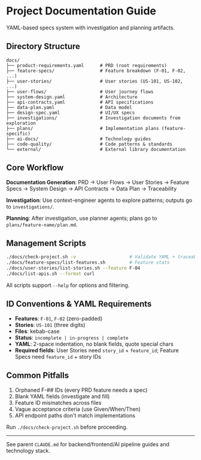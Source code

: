 # Project Documentation Guide

YAML-based specs system with investigation and planning artifacts.

## Directory Structure

```
docs/
├── product-requirements.yaml      # PRD (root requirements)
├── feature-specs/                 # Feature breakdown (F-01, F-02, ...)
├── user-stories/                  # User stories (US-101, US-102, ...)
├── user-flows/                    # User journey flows
├── system-design.yaml             # Architecture
├── api-contracts.yaml             # API specifications
├── data-plan.yaml                 # Data model
├── design-spec.yaml               # UI/UX specs
├── investigations/                # Investigation documents from exploration
├── plans/                         # Implementation plans (feature-specific)
├── ai-docs/                       # Technology guides
├── code-quality/                  # Code patterns & standards
└── external/                      # External library documentation
```

## Core Workflow

**Documentation Generation**: PRD → User Flows → User Stories → Feature Specs → System Design → API Contracts → Data Plan → Traceability

**Investigation**: Use context-engineer agents to explore patterns; outputs go to `investigations/`.

**Planning**: After investigation, use planner agents; plans go to `plans/feature-name/plan.md`.

## Management Scripts

```bash
./docs/check-project.sh -v                    # Validate YAML + traceability
./docs/feature-specs/list-features.sh         # Feature stats
./docs/user-stories/list-stories.sh --feature F-04
./docs/list-apis.sh --format curl
```

All scripts support `--help` for options and filtering.

## ID Conventions & YAML Requirements

- **Features**: `F-01`, `F-02` (zero-padded)
- **Stories**: `US-101` (three digits)
- **Files**: kebab-case
- **Status**: `incomplete | in-progress | complete`
- **YAML**: 2-space indentation, no blank fields, quote special chars
- **Required fields**: User Stories need `story_id` + `feature_id`; Feature Specs need `feature_id` + story IDs

## Common Pitfalls

1. Orphaned F-## IDs (every PRD feature needs a spec)
2. Blank YAML fields (investigate and fill)
3. Feature ID mismatches across files
4. Vague acceptance criteria (use Given/When/Then)
5. API endpoint paths don't match implementations

Run `./docs/check-project.sh` before proceeding.

---

See parent `CLAUDE.md` for backend/frontend/AI pipeline guides and technology stack.
